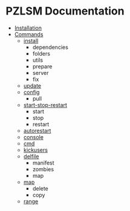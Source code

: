 # PZLSM Documentation

* [Installation](installation.md)
* [Commands](commands/README.md)
    * [install](commands/install.md)
      * dependencies
      * folders
      * utils
      * prepare
      * server
      * fix
    * [update](commands/update.md)
    * [config](commands/config.md)
      * pull
    * [start-stop-restart](commands/start-stop-restart.md)
      * start
      * stop
      * restart
    * [autorestart](commands/autorestart.md)
    * [console](commands/console.md)
    * [cmd](commands/cmd.md)
    * [kickusers](commands/kickusers.md)
    * [delfile](commands/delfile.md)
      * manifest
      * zombies
      * map
    * [map](commands/map.md)
      * delete
      * copy
    * [range](commands/range.md)
